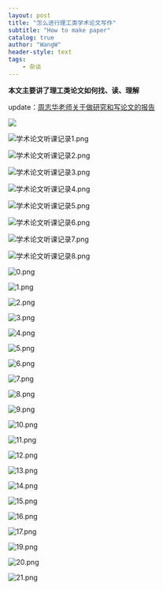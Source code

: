```yaml
---
layout: post
title: "怎么进行理工类学术论文写作"
subtitle: "How to make paper"
catalog: true
author: "WangW"
header-style: text
tags:
    - 杂谈
---
```


**本文主要讲了理工类论文如何找、读、理解**  

update：[周志华老师关于做研究和写论文的报告](https://ying-zhang.github.io/doc/research_and_paper_zhou_zhihua_2007_ppt.pdf)

<!--break-->


![](https://upload-images.jianshu.io/upload_images/15391562-9ee4abd6707d452b.png?imageMogr2/auto-orient/strip%7CimageView2/2/w/1240)

![学术论文听课记录1.png](https://upload-images.jianshu.io/upload_images/15391562-1fc233a19fcb3b32.png?imageMogr2/auto-orient/strip%7CimageView2/2/w/1240)

![学术论文听课记录2.png](https://upload-images.jianshu.io/upload_images/15391562-6a3682713bc02ea9.png?imageMogr2/auto-orient/strip%7CimageView2/2/w/1240)

![学术论文听课记录3.png](https://upload-images.jianshu.io/upload_images/15391562-dfbde572c825a21c.png?imageMogr2/auto-orient/strip%7CimageView2/2/w/1240)

![学术论文听课记录4.png](https://upload-images.jianshu.io/upload_images/15391562-f93657c6a5344639.png?imageMogr2/auto-orient/strip%7CimageView2/2/w/1240)

![学术论文听课记录5.png](https://upload-images.jianshu.io/upload_images/15391562-25a6eea04b40418b.png?imageMogr2/auto-orient/strip%7CimageView2/2/w/1240)

![学术论文听课记录6.png](https://upload-images.jianshu.io/upload_images/15391562-195c58918c3d9a9c.png?imageMogr2/auto-orient/strip%7CimageView2/2/w/1240)

![学术论文听课记录7.png](https://upload-images.jianshu.io/upload_images/15391562-8e589324118e0b5b.png?imageMogr2/auto-orient/strip%7CimageView2/2/w/1240)

![学术论文听课记录8.png](https://upload-images.jianshu.io/upload_images/15391562-8adaa7c49c011c6f.png?imageMogr2/auto-orient/strip%7CimageView2/2/w/1240)

![0.png](https://upload-images.jianshu.io/upload_images/15391562-5a4579d0d775c68c.png?imageMogr2/auto-orient/strip%7CimageView2/2/w/1240)

![1.png](https://upload-images.jianshu.io/upload_images/15391562-282e3bdf4584adb4.png?imageMogr2/auto-orient/strip%7CimageView2/2/w/1240)

![2.png](https://upload-images.jianshu.io/upload_images/15391562-320ad6a1327fa195.png?imageMogr2/auto-orient/strip%7CimageView2/2/w/1240)

![3.png](https://upload-images.jianshu.io/upload_images/15391562-2edc1aa263e690ad.png?imageMogr2/auto-orient/strip%7CimageView2/2/w/1240)

![4.png](https://upload-images.jianshu.io/upload_images/15391562-92b8fdea09838209.png?imageMogr2/auto-orient/strip%7CimageView2/2/w/1240)

![5.png](https://upload-images.jianshu.io/upload_images/15391562-d00f05600d7902c4.png?imageMogr2/auto-orient/strip%7CimageView2/2/w/1240)

![6.png](https://upload-images.jianshu.io/upload_images/15391562-4849aa9aec7527c5.png?imageMogr2/auto-orient/strip%7CimageView2/2/w/1240)

![7.png](https://upload-images.jianshu.io/upload_images/15391562-ad55f5e63263fe89.png?imageMogr2/auto-orient/strip%7CimageView2/2/w/1240)

![8.png](https://upload-images.jianshu.io/upload_images/15391562-29d71d94cf2e1399.png?imageMogr2/auto-orient/strip%7CimageView2/2/w/1240)

![9.png](https://upload-images.jianshu.io/upload_images/15391562-7408c2a70f929996.png?imageMogr2/auto-orient/strip%7CimageView2/2/w/1240)

![10.png](https://upload-images.jianshu.io/upload_images/15391562-3b8718a346c29156.png?imageMogr2/auto-orient/strip%7CimageView2/2/w/1240)

![11.png](https://upload-images.jianshu.io/upload_images/15391562-d86fa72a69782a0b.png?imageMogr2/auto-orient/strip%7CimageView2/2/w/1240)

![12.png](https://upload-images.jianshu.io/upload_images/15391562-4819011104aa6197.png?imageMogr2/auto-orient/strip%7CimageView2/2/w/1240)

![13.png](https://upload-images.jianshu.io/upload_images/15391562-275cfcc4147f89d3.png?imageMogr2/auto-orient/strip%7CimageView2/2/w/1240)

![14.png](https://upload-images.jianshu.io/upload_images/15391562-681ff3dd38304ac5.png?imageMogr2/auto-orient/strip%7CimageView2/2/w/1240)

![15.png](https://upload-images.jianshu.io/upload_images/15391562-1468d9aebfe77cbd.png?imageMogr2/auto-orient/strip%7CimageView2/2/w/1240)

![16.png](https://upload-images.jianshu.io/upload_images/15391562-7a4b67bbb974ac06.png?imageMogr2/auto-orient/strip%7CimageView2/2/w/1240)

![17.png](https://upload-images.jianshu.io/upload_images/15391562-8f425337c8c11b11.png?imageMogr2/auto-orient/strip%7CimageView2/2/w/1240)

![19.png](https://upload-images.jianshu.io/upload_images/15391562-a871ddfecff01103.png?imageMogr2/auto-orient/strip%7CimageView2/2/w/1240)

![20.png](https://upload-images.jianshu.io/upload_images/15391562-8bf7aa90c6d33f20.png?imageMogr2/auto-orient/strip%7CimageView2/2/w/1240)

![21.png](https://upload-images.jianshu.io/upload_images/15391562-e43691affa77f36a.png?imageMogr2/auto-orient/strip%7CimageView2/2/w/1240)

